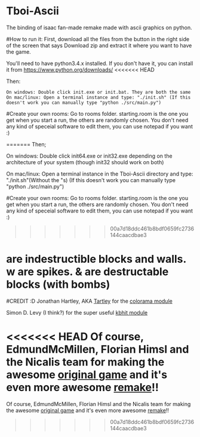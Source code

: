 # Tboi-Ascii
  The binding of isaac fan-made remake made with ascii graphics on python.

#How to run it:
  First, download all the files from the button in the right side of the screen that says Download zip and extract it where you want to have the game. 
  
  You'll need to have python3.4.x installed. If you don't have it, you can install it from https://www.python.org/downloads/
<<<<<<< HEAD
  
  Then: 

  	On windows: Double click init.exe or init.bat. They are both the same
	On mac/linux: Open a terminal instance and type: "./init.sh" (If this doesn't work you can manually type "python ./src/main.py")  

#Create your own rooms:
  Go to rooms folder. starting.room is the one you get when you start a run, the others are randomly chosen. 
  You don't need any kind of speceial software to edit them, you can use notepad if you want :)
  
=======
Then;

On windows: Double click init64.exe or init32.exe depending on the architecture of your system (though init32 should work on both)
  	
On mac/linux: Open a terminal instance in the Tboi-Ascii directory and type: "./init.sh"(Without the "s) (If this doesn't work you can manually type "python ./src/main.py")  
  
#Create your own rooms:
  Go to rooms folder. starting.room is the one you get when you start a run, the others are randomly chosen. 
  You don't need any kind of speceial software to edit them, you can use notepad if you want :)

>>>>>>> 00a7d18ddc461b8bdf0659fc2736144caacdbae3
  # are indestructible blocks and walls. w are spikes. & are destructable blocks (with bombs)

#CREDIT :D
  Jonathan Hartley, AKA [Tartley](http://tartley.com/) for the [colorama module](https://pypi.python.org/pypi/colorama)
  
  Simon D. Levy (I think?) for the super useful [kbhit module](http://home.wlu.edu/~levys/software/kbhit.py)
  
<<<<<<< HEAD
  Of course, EdmundMcMillen, Florian Himsl and the Nicalis team for making the awesome [original game](http://store.steampowered.com/app/113200) and it's even more awesome [remake](http://store.steampowered.com/app/250900)!!
=======
  Of course, EdmundMcMillen, Florian Himsl and the Nicalis team for making the awesome [original game](http://store.steampowered.com/app/113200) and it's even more awesome [remake](http://store.steampowered.com/app/250900)!!
>>>>>>> 00a7d18ddc461b8bdf0659fc2736144caacdbae3
